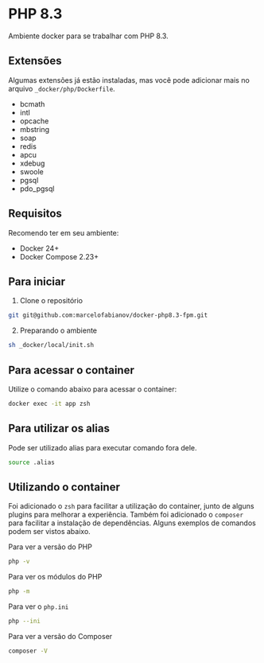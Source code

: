 # PHP 8.3

Ambiente docker para se trabalhar com PHP 8.3.

## Extensões

Algumas extensões já estão instaladas, mas você pode adicionar mais no arquivo `_docker/php/Dockerfile`.

- bcmath
- intl
- opcache
- mbstring
- soap
- redis
- apcu
- xdebug
- swoole
- pgsql
- pdo_pgsql

## Requisitos

Recomendo ter em seu ambiente:

- Docker 24+
- Docker Compose 2.23+

## Para iniciar

1. Clone o repositório

```bash
git git@github.com:marcelofabianov/docker-php8.3-fpm.git
```

2. Preparando o ambiente

```bash
sh _docker/local/init.sh
```

## Para acessar o container

Utilize o comando abaixo para acessar o container:

```bash
docker exec -it app zsh
```

## Para utilizar os alias

Pode ser utilizado alias para executar comando fora dele.

```bash
source .alias
```

## Utilizando o container

Foi adicionado o `zsh` para facilitar a utilização do container, junto de alguns plugins para melhorar a experiência.
Também foi adicionado o `composer` para facilitar a instalação de dependências.
Alguns exemplos de comandos podem ser vistos abaixo.

Para ver a versão do PHP

```bash
php -v
```

Para ver os módulos do PHP

```bash
php -m
```

Para ver o `php.ini`

```bash
php --ini
```

Para ver a versão do Composer

```bash
composer -V
